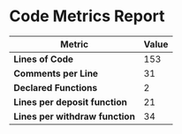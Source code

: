 # Code Metrics Report

| Metric                                | Value     |
|---------------------------------------|-----------|
| **Lines of Code**                     | 153       |
| **Comments per Line**                 | 31        |
| **Declared Functions**                | 2         |
| **Lines per deposit function**        | 21        |
| **Lines per withdraw function**       | 34        |


